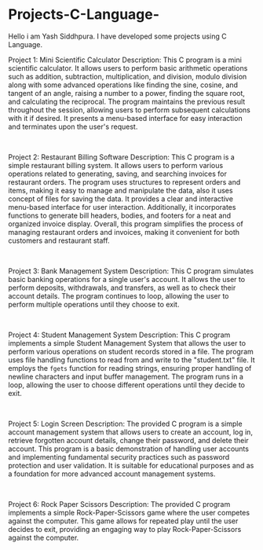 # Projects-C-Language-
Hello i am Yash Siddhpura. I have developed some projects using C Language.
<br>
<p>
<!-- Run it in VS Code -->
Project 1: Mini Scientific Calculator 
Description: This C program is a mini scientific calculator. It allows users to perform basic arithmetic operations such as addition, subtraction, multiplication, and division, modulo division along with some advanced operations like finding the sine, cosine, and tangent of an angle, raising a number to a power, finding the square root, and calculating the reciprocal. The program maintains the previous result throughout the session, allowing users to perform subsequent calculations with it if desired. It presents a menu-based interface for easy interaction and terminates upon the user's request. </p>
<br>
<p>
<!-- Run it in Geany -->
Project 2: Restaurant Billing Software
Description: This C program is a simple restaurant billing system. It allows users to perform various operations related to generating, saving, and searching invoices for restaurant orders. The program uses structures to represent orders and items, making it easy to manage and manipulate the data, also it uses concept of files for saving the data. It provides a clear and interactive menu-based interface for user interaction. Additionally, it incorporates functions to generate bill headers, bodies, and footers for a neat and organized invoice display. Overall, this program simplifies the process of managing restaurant orders and invoices, making it convenient for both customers and restaurant staff.</p>
<br>

<p>
<!-- Run it in Geany -->
Project 3: Bank Management System
Description: This C program simulates basic banking operations for a single user's account. It allows the user to perform deposits, withdrawals, and transfers, as well as to check their account details. The program continues to loop, allowing the user to perform multiple operations until they choose to exit.</p>
<br>

<p>
<!-- Run it in Geany -->

Project 4: Student Management System
Description: This C program implements a simple Student Management System that allows the user to perform various operations on student records stored in a file. The program uses file handling functions to read from and write to the "student.txt" file. It employs the `fgets` function for reading strings, ensuring proper handling of newline characters and input buffer management. The program runs in a loop, allowing the user to choose different operations until they decide to exit.</p>
<br>

<p>
<!-- Run it in Geany -->
Project 5: Login Screen
Description: The provided C program is a simple account management system that allows users to create an account, log in, retrieve forgotten account details, change their password, and delete their account. This program is a basic demonstration of handling user accounts and implementing fundamental security practices such as password protection and user validation. It is suitable for educational purposes and as a foundation for more advanced account management systems.</p>
<br>

<p>
<!-- Run it in Geany -->
Project 6: Rock Paper Scissors
Description: The provided C program implements a simple Rock-Paper-Scissors game where the user competes against the computer. This game allows for repeated play until the user decides to exit, providing an engaging way to play Rock-Paper-Scissors against the computer.</p>
<br>

